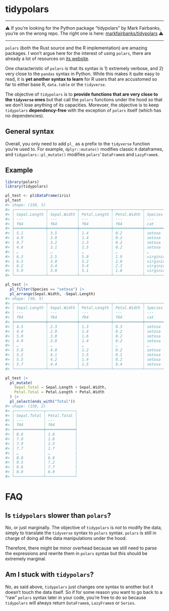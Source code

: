 
<!-- README.md is generated from README.Rmd. Please edit that file -->

# tidypolars

------------------------------------------------------------------------

:warning: If you’re looking for the Python package “tidypolars” by Mark
Fairbanks, you’re on the wrong repo. The right one is here:
[markfairbanks/tidypolars](https://github.com/markfairbanks/tidypolars)
:warning:

------------------------------------------------------------------------

<!-- badges: start -->
<!-- badges: end -->

`polars` (both the Rust source and the R implementation) are amazing
packages. I won’t argue here for the interest of using `polars`, there
are already a lot of resources on [its
website](https://rpolars.github.io/).

One characteristic of `polars` is that its syntax is 1) extremely
verbose, and 2) very close to the `pandas` syntax in Python. While this
makes it quite easy to read, it is **yet another syntax to learn** for R
users that are accustomed so far to either base R, `data.table` or the
`tidyverse`.

The objective of `tidypolars` is to **provide functions that are very
close to the `tidyverse` ones** but that call the `polars` functions
under the hood so that we don’t lose anything of its capacities.
Morevoer, the objective is to keep `tidypolars` **dependency-free** with
the exception of `polars` itself (which has no dependencies).

## General syntax

Overall, you only need to add `pl_` as a prefix to the `tidyverse`
function you’re used to. For example, `dplyr::mutate()` modifies classic
`R` dataframes, and `tidypolars::pl_mutate()` modifies `polars`’
`DataFrame`s and `LazyFrame`s.

## Example

``` r
library(polars)
library(tidypolars)

pl_test <- pl$DataFrame(iris)
pl_test
#> shape: (150, 5)
#> ┌──────────────┬─────────────┬──────────────┬─────────────┬───────────┐
#> │ Sepal.Length ┆ Sepal.Width ┆ Petal.Length ┆ Petal.Width ┆ Species   │
#> │ ---          ┆ ---         ┆ ---          ┆ ---         ┆ ---       │
#> │ f64          ┆ f64         ┆ f64          ┆ f64         ┆ cat       │
#> ╞══════════════╪═════════════╪══════════════╪═════════════╪═══════════╡
#> │ 5.1          ┆ 3.5         ┆ 1.4          ┆ 0.2         ┆ setosa    │
#> │ 4.9          ┆ 3.0         ┆ 1.4          ┆ 0.2         ┆ setosa    │
#> │ 4.7          ┆ 3.2         ┆ 1.3          ┆ 0.2         ┆ setosa    │
#> │ 4.6          ┆ 3.1         ┆ 1.5          ┆ 0.2         ┆ setosa    │
#> │ …            ┆ …           ┆ …            ┆ …           ┆ …         │
#> │ 6.3          ┆ 2.5         ┆ 5.0          ┆ 1.9         ┆ virginica │
#> │ 6.5          ┆ 3.0         ┆ 5.2          ┆ 2.0         ┆ virginica │
#> │ 6.2          ┆ 3.4         ┆ 5.4          ┆ 2.3         ┆ virginica │
#> │ 5.9          ┆ 3.0         ┆ 5.1          ┆ 1.8         ┆ virginica │
#> └──────────────┴─────────────┴──────────────┴─────────────┴───────────┘

pl_test |> 
  pl_filter(Species == "setosa") |> 
  pl_arrange(Sepal.Width, -Sepal.Length)
#> shape: (50, 5)
#> ┌──────────────┬─────────────┬──────────────┬─────────────┬─────────┐
#> │ Sepal.Length ┆ Sepal.Width ┆ Petal.Length ┆ Petal.Width ┆ Species │
#> │ ---          ┆ ---         ┆ ---          ┆ ---         ┆ ---     │
#> │ f64          ┆ f64         ┆ f64          ┆ f64         ┆ cat     │
#> ╞══════════════╪═════════════╪══════════════╪═════════════╪═════════╡
#> │ 4.5          ┆ 2.3         ┆ 1.3          ┆ 0.3         ┆ setosa  │
#> │ 4.4          ┆ 2.9         ┆ 1.4          ┆ 0.2         ┆ setosa  │
#> │ 5.0          ┆ 3.0         ┆ 1.6          ┆ 0.2         ┆ setosa  │
#> │ 4.9          ┆ 3.0         ┆ 1.4          ┆ 0.2         ┆ setosa  │
#> │ …            ┆ …           ┆ …            ┆ …           ┆ …       │
#> │ 5.8          ┆ 4.0         ┆ 1.2          ┆ 0.2         ┆ setosa  │
#> │ 5.2          ┆ 4.1         ┆ 1.5          ┆ 0.1         ┆ setosa  │
#> │ 5.5          ┆ 4.2         ┆ 1.4          ┆ 0.2         ┆ setosa  │
#> │ 5.7          ┆ 4.4         ┆ 1.5          ┆ 0.4         ┆ setosa  │
#> └──────────────┴─────────────┴──────────────┴─────────────┴─────────┘

pl_test |> 
  pl_mutate(
    Sepal.Total = Sepal.Length + Sepal.Width,
    Petal.Total = Petal.Length + Petal.Width
  ) |> 
  pl_select(ends_with("Total"))
#> shape: (150, 2)
#> ┌─────────────┬─────────────┐
#> │ Sepal.Total ┆ Petal.Total │
#> │ ---         ┆ ---         │
#> │ f64         ┆ f64         │
#> ╞═════════════╪═════════════╡
#> │ 8.6         ┆ 1.6         │
#> │ 7.9         ┆ 1.6         │
#> │ 7.9         ┆ 1.5         │
#> │ 7.7         ┆ 1.7         │
#> │ …           ┆ …           │
#> │ 8.8         ┆ 6.9         │
#> │ 9.5         ┆ 7.2         │
#> │ 9.6         ┆ 7.7         │
#> │ 8.9         ┆ 6.9         │
#> └─────────────┴─────────────┘
```

# FAQ

## Is `tidypolars` slower than `polars`?

No, or just marginally. The objective of `tidypolars` is *not* to modify
the data, simply to translate the `tidyverse` syntax to `polars` syntax.
`polars` is still in charge of doing all the data manipulations under
the hood.

Therefore, there might be minor overhead because we still need to parse
the expressions and rewrite them in `polars` syntax but this should be
extremely marginal.

## Am I stuck with `tidypolars`?

No, as said above, `tidypolars` just changes one syntax to another but
it doesn’t touch the data itself. So if for some reason you want to go
back to a “raw” `polars` syntax later in your code, you’re free to do so
because `tidypolars` will always return `DataFrame`s, `LazyFrame`s or
`Series`.
